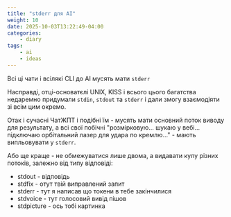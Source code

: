 ```yaml
---
title: "stderr для AI"
weight: 10
date: 2025-10-03T13:22:49-04:00
categories:
    - diary
tags:
    - ai
    - ideas
---
```

Всі ці чати і всілякі CLI до AI мусять мати `stderr`
<!--more-->
Насправді, отці-основатєлі UNIX, KISS і всього цього багатства недаремно придумали `stdin`, `stdout` та `stderr` і дали змогу взаємодіяти зі всім цим окремо.

Отак і сучасні ЧатЖПТ і подібні їм - мусять мати основний поток виводу для результату, а всі свої побічні "розмірковую... шукаю у вебі... підключаю орбітальний лазер для удара по кремлю..." - мають випльовувати у `stderr`.

Або ще краще - не обмежуватися лише двома, а видавати купу різних потоків, залежно від типу відповіді:

- stdout - відповідь
- stdfix - отут твій виправлений запит
- stderr - тут я написав що токени в тебе закінчилися
- stdvoice - тут голосовий вивід пішов
- stdpicture - ось тобі картинка

